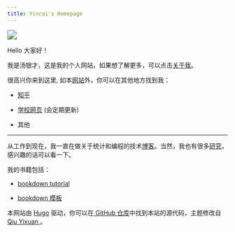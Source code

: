```yaml
---
title: Yincai's Homepage
---
```


<img src="/images/avatar.jpeg" class="align-right" style="zoom:140%;"/>


Hello 大家好！

我是汤银才，这是我的个人网站，如果想了解更多，可以点击[关于我](/about/)。

很高兴你来到这里, 如本[网站](https://tangyc.netlify.app/)外，你可以在其他地方找到我：

- [知乎](https://www.zhihu.com/people/tang-yin-cai-52)

- [学校网页](https://faculty.ecnu.edu.cn/_s35/tyc/main.psp) (会定期更新)

- 其他

---

从工作到现在，我一直在做关于统计和编程的技术[博客](/blogs/)。当然，我也有很多[研究](/research/)，感兴趣的话可以看一下。

我的书籍包括：

- [bookdown tutorial](https://tangyc8866.github.io/bookdown_tutorial/)

- [bookdown 模板](https://tangyc8866.github.io/bookdown-tyc/)

本网站由 [Hugo](https://gohugo.io/) 驱动，你可以在[ GitHub 仓库](https://github.com/yixuan/hugo-blog-en)中找到本站的源代码，主题修改自[ Qiu Yixuan ](https://github.com/yixuan/hugo-blog-en)。 

